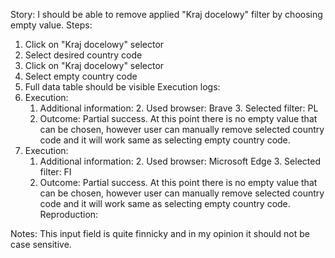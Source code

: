 Story:
I should be able to remove applied "Kraj docelowy" filter by choosing empty value.
Steps:
1. Click on "Kraj docelowy" selector
2. Select desired country code
3. Click on "Kraj docelowy" selector
4. Select empty country code
5. Full data table should be visible
Execution logs:
1. Execution:
	1. Additional information:
		2. Used browser: Brave
		3. Selected filter: PL
	2. Outcome: Partial success. At this point there is no empty value that can be chosen, however user can manually remove selected country code and it will work same as selecting empty country code.
2. Execution:
	1. Additional information:
		2. Used browser: Microsoft Edge
		3. Selected filter: FI
	2. Outcome: Partial success. At this point there is no empty value that can be chosen, however user can manually remove selected country code and it will work same as selecting empty country code.
Reproduction:

Notes:
This input field is quite finnicky and in my opinion it should not be case sensitive.
